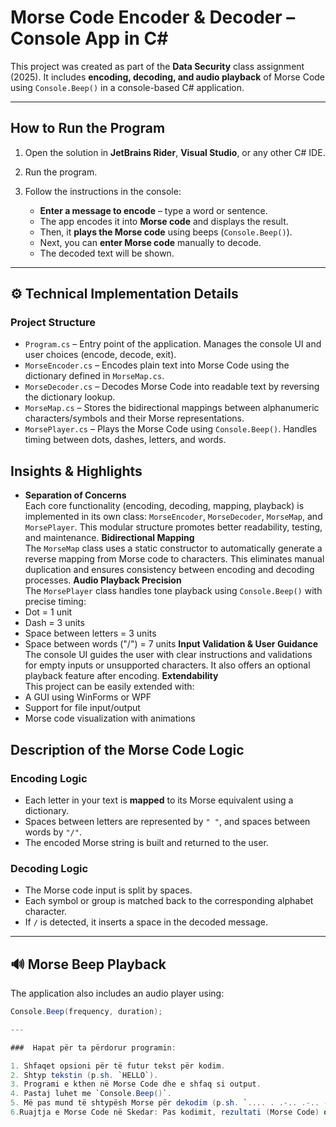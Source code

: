 #  Morse Code Encoder & Decoder – Console App in C#

This project was created as part of the **Data Security** class assignment (2025). It includes **encoding, decoding, and audio playback** of Morse Code using `Console.Beep()` in a console-based C# application.

---

##  **How to Run the Program**

1. Open the solution in **JetBrains Rider**, **Visual Studio**, or any other C# IDE.
2. Run the program.
3. Follow the instructions in the console:

   -  **Enter a message to encode** – type a word or sentence.
   -  The app encodes it into **Morse code** and displays the result.
   -  Then, it **plays the Morse code** using beeps (`Console.Beep()`).
   -  Next, you can **enter Morse code** manually to decode.
   -  The decoded text will be shown.

---
## ⚙️ **Technical Implementation Details**

###  **Project Structure**

- `Program.cs` – Entry point of the application. Manages the console UI and user choices (encode, decode, exit).
- `MorseEncoder.cs` – Encodes plain text into Morse Code using the dictionary defined in `MorseMap.cs`.
- `MorseDecoder.cs` – Decodes Morse Code into readable text by reversing the dictionary lookup.
- `MorseMap.cs` – Stores the bidirectional mappings between alphanumeric characters/symbols and their Morse representations.
- `MorsePlayer.cs` – Plays the Morse Code using `Console.Beep()`. Handles timing between dots, dashes, letters, and words.

##  Insights & Highlights

-  **Separation of Concerns**  
  Each core functionality (encoding, decoding, mapping, playback) is implemented in its own class: `MorseEncoder`, `MorseDecoder`, `MorseMap`, and `MorsePlayer`. This modular structure promotes better readability, testing, and maintenance.
 **Bidirectional Mapping**  
  The `MorseMap` class uses a static constructor to automatically generate a reverse mapping from Morse code to characters. This eliminates manual duplication and ensures consistency between encoding and decoding processes.
**Audio Playback Precision**  
  The `MorsePlayer` class handles tone playback using `Console.Beep()` with precise timing:  
  - Dot = 1 unit  
  - Dash = 3 units  
  - Space between letters = 3 units  
  - Space between words ("/") = 7 units
**Input Validation & User Guidance**  
  The console UI guides the user with clear instructions and validations for empty inputs or unsupported characters. It also offers an optional playback feature after encoding.
**Extendability**  
  This project can be easily extended with:
  - A GUI using WinForms or WPF
  - Support for file input/output
  - Morse code visualization with animations


##  **Description of the Morse Code Logic**

###  **Encoding Logic**

- Each letter in your text is **mapped** to its Morse equivalent using a dictionary.
- Spaces between letters are represented by `" "`, and spaces between words by `"/"`.
- The encoded Morse string is built and returned to the user.

###  **Decoding Logic**

- The Morse code input is split by spaces.
- Each symbol or group is matched back to the corresponding alphabet character.
- If `/` is detected, it inserts a space in the decoded message.

---

## 🔊 **Morse Beep Playback**

The application also includes an audio player using:

```csharp
Console.Beep(frequency, duration);

---

###  Hapat për ta përdorur programin:

1. Shfaqet opsioni për të futur tekst për kodim.
2. Shtyp tekstin (p.sh. `HELLO`).
3. Programi e kthen në Morse Code dhe e shfaq si output.
4. Pastaj luhet me `Console.Beep()`.
5. Më pas mund të shtypësh Morse për dekodim (p.sh. `.... . .-.. .-.. ---`) dhe të shfaqet rezultati: `HELLO`.
6.Ruajtja e Morse Code në Skedar: Pas kodimit, rezultati (Morse Code) do të ruhet automatikisht në një skedar të quajtur morse_code.txt në të njëjtin folder me programin.




